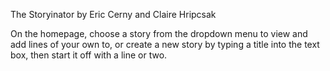 The Storyinator
by Eric Cerny and Claire Hripcsak

On the homepage, choose a story from the dropdown menu to view and add lines of your own to, or create a new story by typing a title into the text box, then start it off with a line or two.